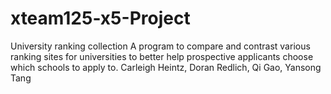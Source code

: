 # xteam125-x5-Project
University ranking collection
A program to compare and contrast various ranking sites for universities to better help prospective applicants choose which schools to apply to.
Carleigh Heintz, Doran Redlich, Qi Gao, Yansong Tang

